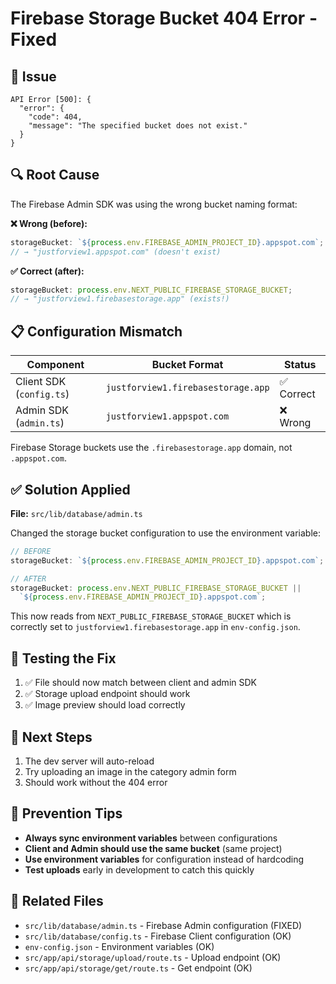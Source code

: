 # Firebase Storage Bucket 404 Error - Fixed

## 🔴 Issue

```
API Error [500]: {
  "error": {
    "code": 404,
    "message": "The specified bucket does not exist."
  }
}
```

## 🔍 Root Cause

The Firebase Admin SDK was using the wrong bucket naming format:

**❌ Wrong (before):**

```typescript
storageBucket: `${process.env.FIREBASE_ADMIN_PROJECT_ID}.appspot.com`;
// → "justforview1.appspot.com" (doesn't exist)
```

**✅ Correct (after):**

```typescript
storageBucket: process.env.NEXT_PUBLIC_FIREBASE_STORAGE_BUCKET;
// → "justforview1.firebasestorage.app" (exists!)
```

## 📋 Configuration Mismatch

| Component                | Bucket Format                      | Status     |
| ------------------------ | ---------------------------------- | ---------- |
| Client SDK (`config.ts`) | `justforview1.firebasestorage.app` | ✅ Correct |
| Admin SDK (`admin.ts`)   | `justforview1.appspot.com`         | ❌ Wrong   |

Firebase Storage buckets use the `.firebasestorage.app` domain, not `.appspot.com`.

## ✅ Solution Applied

**File:** `src/lib/database/admin.ts`

Changed the storage bucket configuration to use the environment variable:

```typescript
// BEFORE
storageBucket: `${process.env.FIREBASE_ADMIN_PROJECT_ID}.appspot.com`;

// AFTER
storageBucket: process.env.NEXT_PUBLIC_FIREBASE_STORAGE_BUCKET ||
  `${process.env.FIREBASE_ADMIN_PROJECT_ID}.appspot.com`;
```

This now reads from `NEXT_PUBLIC_FIREBASE_STORAGE_BUCKET` which is correctly set to `justforview1.firebasestorage.app` in `env-config.json`.

## 🔧 Testing the Fix

1. ✅ File should now match between client and admin SDK
2. ✅ Storage upload endpoint should work
3. ✅ Image preview should load correctly

## 🚀 Next Steps

1. The dev server will auto-reload
2. Try uploading an image in the category admin form
3. Should work without the 404 error

## 📝 Prevention Tips

- **Always sync environment variables** between configurations
- **Client and Admin should use the same bucket** (same project)
- **Use environment variables** for configuration instead of hardcoding
- **Test uploads** early in development to catch this quickly

## 🔗 Related Files

- `src/lib/database/admin.ts` - Firebase Admin configuration (FIXED)
- `src/lib/database/config.ts` - Firebase Client configuration (OK)
- `env-config.json` - Environment variables (OK)
- `src/app/api/storage/upload/route.ts` - Upload endpoint (OK)
- `src/app/api/storage/get/route.ts` - Get endpoint (OK)
